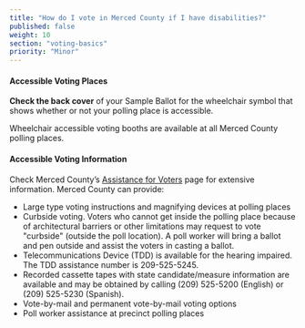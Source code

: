 ```yaml
---
title: "How do I vote in Merced County if I have disabilities?"
published: false
weight: 10
section: "voting-basics"
priority: "Minor"
---
```


#### Accessible Voting Places  

**Check the back cover** of your Sample Ballot for the wheelchair symbol that shows whether or not your polling place is accessible.  

Wheelchair accessible voting booths are available at all Merced County polling places.  

#### Accessible Voting Information  

Check Merced County’s [Assistance for Voters](http://stanvote.com/assist-voter.shtm) page for extensive information. Merced County can provide:  
- Large type voting instructions and magnifying devices at polling places  
- Curbside voting. Voters who cannot get inside the polling place because of architectural barriers or other limitations may request to vote "curbside" (outside the poll location). A poll worker will bring a ballot and pen outside and assist the voters in casting a ballot.  
- Telecommunications Device (TDD) is available for the hearing impaired. The TDD assistance number is 209-525-5245.  
- Recorded cassette tapes with state candidate/measure information are available and may be obtained by calling (209) 525-5200 (English) or (209) 525-5230 (Spanish).  
- Vote-by-mail and permanent vote-by-mail voting options  
- Poll worker assistance at precinct polling places  
